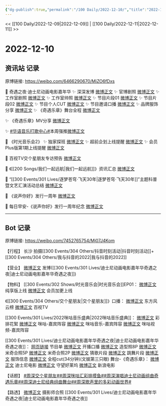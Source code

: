 ```yaml
---
{"dg-publish":true,"permalink":"/100 Daily/2022-12-10/","title":"2022-12-10","created":"2022-12-21T09:40:35.000+08:00","updated":"2023-04-11T14:46:32.000+08:00"}
---
```



<< [[100 Daily/2022-12-09\|2022-12-09]] | [[100 Daily/2022-12-11\|2022-12-11]] >>

# 2022-12-10

## 资讯站 记录

原博链接: https://weibo.com/6466290670/MiZO6fDxs

💫 奇遇之夜·迪士尼动画电影嘉年华
✨ 深深发博 [微博正文](https://m.weibo.cn/6466290670/4845244883933356)
✨ 官博剧照 [微博正文](https://m.weibo.cn/6466290670/4845250130479052)
✨ 工作室剧照 [微博正文](https://m.weibo.cn/6466290670/4845249862042708)
✨ 工作室帅照 [微博正文](https://m.weibo.cn/6466290670/4845201153590827)
✨ 节目片段01 [微博正文](https://m.weibo.cn/6466290670/4845245700771148)
✨ 节目片段02 [微博正文](https://m.weibo.cn/6466290670/4845242878788832)
✨ 节目个人CUT [微博正文](https://m.weibo.cn/6466290670/4845273073065865)
✨ 节目邀请口播 [微博正文](https://m.weibo.cn/6466290670/4845190546199790)
✨ 品牌服饰分享 [微博正文](https://m.weibo.cn/6466290670/4845258066636068)
✨ 《奇遇乐章》舞台全程 [微博正文](https://m.weibo.cn/6466290670/4845240110815565)

✨ 《奇遇乐章》MV分享 [微博正文](https://m.weibo.cn/6466290670/4845142894970575)

✨ [#华语音乐打歌中心#](https://s.weibo.com/weibo?q=%23%E5%8D%8E%E8%AF%AD%E9%9F%B3%E4%B9%90%E6%89%93%E6%AD%8C%E4%B8%AD%E5%BF%83%23)本周强推[微博正文](https://m.weibo.cn/6466290670/4845090477966563)

💫 《时光音乐会2》
✨ 独家探班 [微博正文](https://m.weibo.cn/6466290670/4845162511205668)
✨ 超前企划上线提醒 [微博正文](https://m.weibo.cn/6466290670/4845163451518340)
✨ 会员Plus版第1期上线提醒 [微博正文](https://m.weibo.cn/6466290670/4845101006985593)

💫 百视TV交个星朋友专访预告 [微博正文](https://m.weibo.cn/6466290670/4845084900854029)

💫 《[[200 Songs/我们一起远航\|我们一起远航]]》资讯汇总 [微博正文](https://m.weibo.cn/6466290670/4845107116771385)

💫 “[[300 Events/301 Lives/逐梦苍穹·飞天30年\|逐梦苍穹·飞天30年]]”主题科普暨文艺汇演活动总结 [微博正文](https://m.weibo.cn/6466290670/4845213107355993)

💫 《说声你好》发行一周年 [微博正文](https://m.weibo.cn/6466290670/4845101850035277)

💫 每日早安-《说声你好》发行一周年纪念 [微博正文](https://m.weibo.cn/6466290670/4845045767210532)

---
## Bot 记录

原博链接: https://weibo.com/7452765754/Mj07J4Kom

【行程】
长沙 拍摄[[300 Events/304 Others/抖音时刻活动\|抖音时刻活动]]+[[300 Events/304 Others/我与抖音的2022\|我与抖音的2022]]

【营业】
[微博正文](http://weibo.com/1736988591/MiZ07q2Bm) 发博([[300 Events/301 Lives/迪士尼动画电影嘉年华奇遇之夜\|迪士尼动画电影嘉年华奇遇之夜]])

【物料】
[[300 Events/302 Shows/时光音乐会\|时光音乐会]]EP01：
[微博正文](http://weibo.com/7703778879/MiW2m8VP2) 纯享版上线
[微博正文](http://weibo.com/6466290670/MiVhytjgR) 会员加更上线

《[[300 Events/304 Others/交个星朋友\|交个星朋友]]》口播：
[微博正文](http://weibo.com/7779932378/MiUO5DMfl) 东方风云榜
[微博正文](http://weibo.com/7516842376/MiUOHvpJ1) 百视TV

[[300 Events/301 Lives/2022咪咕音乐盛典\|2022咪咕音乐盛典]]：
[微博正文](http://weibo.com/3847403453/MiVJzDZh4) 彩排花絮
[微博正文](http://weibo.com/5428441557/MiXFJ1wEd) 咪咕-嘉宾阵容
[微博正文](http://weibo.com/1867028705/MiXMis7VI) 咪咕音乐-嘉宾阵容
[微博正文](http://weibo.com/1809436135/MiY1rh7kw) 咪咕视频-嘉宾阵容

[[300 Events/301 Lives/迪士尼动画电影嘉年华奇遇之夜\|迪士尼动画电影嘉年华奇遇之夜]]：
[网页链接](https://weibo.cn/sinaurl?u=https%3A%2F%2Fchannels-aladin.wxqcloud.qq.com%2Faladin%2Fhtml%2F77dab39b-f819-4c28-acca-d420bdd6bdf0.html%3FhexBackgroundColor%3DEDEDED%26BannerId%3Dfinderactivity_1_14012336036622502179%26svrcookies%3DCAE%23%2F) 节目单
[微博正文](https://weibo.com/1642553272/MiXyztlwJ) 开播口播
[微博正文](http://weibo.com/7478855230/MiXP481kt) 造型照8P
[微博正文](https://weibo.com/7478855230/MiZ7w4Dqp) 米奇合照5P
[微博正文](https://weibo.com/1642553272/MiZ3Tv5L9) 米奇合照2P
[微博正文](https://weibo.com/1642553272/MiYX0c8Am) 猜歌片段
[微博正文](https://weibo.com/1642553272/MiYZQygaR) 跳舞片段
[微博正文](http://weibo.com/7710473200/MiZiXei80) 服饰信息
[微博正文](http://weibo.com/1371117067/MiZ9ien9V) 全程cut(34分钟)(文娱第三只眼)
舞台-《奇遇乐章》：
[微博正文](http://weibo.com/1642553272/MiYSgsTcV) 迪士尼电影
[微博正文](http://weibo.com/1803310643/MiYSob3tN) 守望好莱坞
[微博正文](http://weibo.com/1623886424/MiYSUE0lN) 新浪电影

【话题】
[#周深交个星朋友#](https://s.weibo.com/weibo?q=%23%E5%91%A8%E6%B7%B1%E4%BA%A4%E4%B8%AA%E6%98%9F%E6%9C%8B%E5%8F%8B%23)[#周深咪咕汇彩排摸鱼#](https://s.weibo.com/weibo?q=%23%E5%91%A8%E6%B7%B1%E5%92%AA%E5%92%95%E6%B1%87%E5%BD%A9%E6%8E%92%E6%91%B8%E9%B1%BC%23)[#周深演唱迪士尼动画组曲奇遇乐章#](https://s.weibo.com/weibo?q=%23%E5%91%A8%E6%B7%B1%E6%BC%94%E5%94%B1%E8%BF%AA%E5%A3%AB%E5%B0%BC%E5%8A%A8%E7%94%BB%E7%BB%84%E6%9B%B2%E5%A5%87%E9%81%87%E4%B9%90%E7%AB%A0%23)[#周深迪士尼经典组曲舞台#](https://s.weibo.com/weibo?q=%23%E5%91%A8%E6%B7%B1%E8%BF%AA%E5%A3%AB%E5%B0%BC%E7%BB%8F%E5%85%B8%E7%BB%84%E6%9B%B2%E8%88%9E%E5%8F%B0%23)[#周深歌声里的多彩动画世界#](https://s.weibo.com/weibo?q=%23%E5%91%A8%E6%B7%B1%E6%AD%8C%E5%A3%B0%E9%87%8C%E7%9A%84%E5%A4%9A%E5%BD%A9%E5%8A%A8%E7%94%BB%E4%B8%96%E7%95%8C%23)

【路透】
[微博正文](https://m.weibo.cn/7495641082/4845275090260063) 摄影师合照 [[300 Events/301 Lives/迪士尼动画电影嘉年华奇遇之夜\|迪士尼动画电影嘉年华奇遇之夜]]
